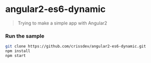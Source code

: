 # angular2-es6-dynamic

> Trying to make a simple app with Angular2


### Run the sample

```sh
git clone https://github.com/crissdev/angular2-es6-dynamic.git
npm install
npm start
```
